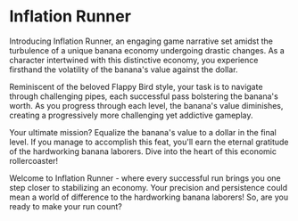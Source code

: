 # Inflation Runner

Introducing Inflation Runner, an engaging game narrative set amidst the turbulence of a unique banana economy undergoing drastic changes. As a character intertwined with this distinctive economy, you experience firsthand the volatility of the banana's value against the dollar.

Reminiscent of the beloved Flappy Bird style, your task is to navigate through challenging pipes, each successful pass bolstering the banana's worth. As you progress through each level, the banana's value diminishes, creating a progressively more challenging yet addictive gameplay.

Your ultimate mission? Equalize the banana's value to a dollar in the final level. If you manage to accomplish this feat, you'll earn the eternal gratitude of the hardworking banana laborers. Dive into the heart of this economic rollercoaster!

Welcome to Inflation Runner - where every successful run brings you one step closer to stabilizing an economy. Your precision and persistence could mean a world of difference to the hardworking banana laborers! So, are you ready to make your run count?
